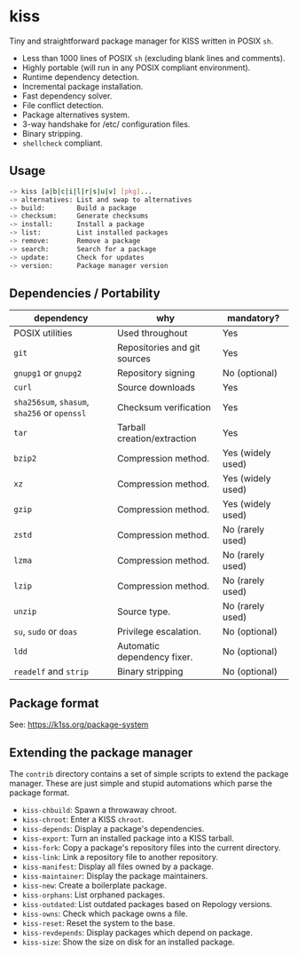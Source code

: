 # kiss

Tiny and straightforward package manager for KISS written in POSIX `sh`.

- Less than 1000 lines of POSIX `sh` (excluding blank lines and comments).
- Highly portable (will run in any POSIX compliant environment).
- Runtime dependency detection.
- Incremental package installation.
- Fast dependency solver.
- File conflict detection.
- Package alternatives system.
- 3-way handshake for /etc/ configuration files.
- Binary stripping.
- `shellcheck` compliant.


## Usage

```sh
-> kiss [a|b|c|i|l|r|s|u|v] [pkg]...
-> alternatives: List and swap to alternatives
-> build:        Build a package
-> checksum:     Generate checksums
-> install:      Install a package
-> list:         List installed packages
-> remove:       Remove a package
-> search:       Search for a package
-> update:       Check for updates
-> version:      Package manager version
```

## Dependencies / Portability

| dependency      | why                          | mandatory?        |
| --------------- | ---------------------------- | ----------------- |
| POSIX utilities | Used throughout              | Yes               |
| `git`           | Repositories and git sources | Yes               |
| `gnupg1` or `gnupg2` | Repository signing      | No (optional)     |
| `curl`          | Source downloads             | Yes               |
| `sha256sum`, `shasum`, `sha256` or `openssl` | Checksum verification | Yes |
| `tar`           | Tarball creation/extraction  | Yes               |
| `bzip2`         | Compression method.          | Yes (widely used) |
| `xz`            | Compression method.          | Yes (widely used) |
| `gzip`          | Compression method.          | Yes (widely used) |
| `zstd`          | Compression method.          | No  (rarely used) |
| `lzma`          | Compression method.          | No  (rarely used) |
| `lzip`          | Compression method.          | No  (rarely used) |
| `unzip`         | Source type.                 | No  (rarely used) |
| `su`, `sudo` or `doas` | Privilege escalation. | No  (optional)    |
| `ldd`           | Automatic dependency fixer.  | No  (optional)    |
| `readelf` and `strip` | Binary stripping       | No  (optional)    |


## Package format

See: <https://k1ss.org/package-system>


## Extending the package manager

The `contrib` directory contains a set of simple scripts to extend the package manager. These are just simple and stupid automations which parse the package format.

- `kiss-chbuild`: Spawn a throwaway chroot.
- `kiss-chroot`: Enter a KISS `chroot`.
- `kiss-depends`: Display a package's dependencies.
- `kiss-export`: Turn an installed package into a KISS tarball.
- `kiss-fork`: Copy a package's repository files into the current directory.
- `kiss-link`: Link a repository file to another repository.
- `kiss-manifest`: Display all files owned by a package.
- `kiss-maintainer`: Display the package maintainers.
- `kiss-new`: Create a boilerplate package.
- `kiss-orphans`: List orphaned packages.
- `kiss-outdated`: List outdated packages based on Repology versions.
- `kiss-owns`: Check which package owns a file.
- `kiss-reset`: Reset the system to the base.
- `kiss-revdepends`: Display packages which depend on package.
- `kiss-size`: Show the size on disk for an installed package.
